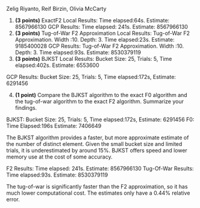 Zelig Riyanto, Reif Birzin, Olivia McCarty

1. **(3 points)** 
ExactF2
Local Results: Time elapsed:64s. Estimate: 8567966130
GCP Results: Time elapsed: 241s. Estimate: 8567966130
2. **(3 points)** 
Tug-of-War F2 Approximation
Local Results: Tug-of-War F2 Approximation. Width :10. Depth: 3. Time elapsed:23s. Estimate: 9185400028
GCP Results:  Tug-of-War F2 Approximation. Width :10. Depth: 3. Time elapsed:93s. Estimate: 8530379119
3. **(3 points)** 
BJKST
Local Results: Bucket Size: 25, Trials: 5, Time elapsed:402s. Estimate: 6553600

GCP Results: Bucket Size: 25, Trials: 5, Time elapsed:172s, Estimate: 6291456

4. **(1 point)** Compare the BJKST algorithm to the exact F0 algorithm and the tug-of-war algorithm to the exact F2 algorithm. Summarize your findings.

BJKST: Bucket Size: 25, Trials: 5, Time elapsed:172s, Estimate: 6291456
F0: Time Elapsed:196s Estimate: 7406649

The BJKST algorithm provides a faster, but more approximate estimate of the number of distinct element. Given the small bucket size and limited trials, it is underestimated by around 15%. BJKST offers speed and lower memory use at the cost of some accuracy.

F2 Results: Time elapsed: 241s. Estimate: 8567966130
Tug-Of-War Results: Time elapsed:93s. Estimate: 8530379119

The tug-of-war is significantly faster than the F2 approximation, so it has much lower computational cost. The estimates only have a 0.44% relative error.
